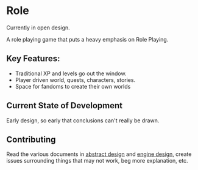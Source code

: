 # Role

Currently in open design.

A role playing game that puts a heavy emphasis on Role Playing.

## Key Features:
- Traditional XP and levels go out the window.
- Player driven world, quests, characters, stories.
- Space for fandoms to create their own worlds

## Current State of Development

Early design, so early that conclusions can't really be drawn.

## Contributing

Read the various documents in [abstract design](docs/1-abstract-design) and [engine design](docs/2-engine-design), create issues surrounding things that may not work, beg more explanation, etc.